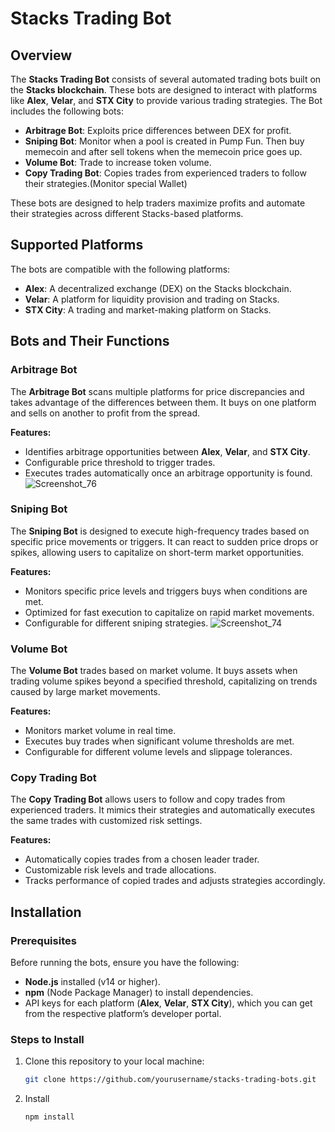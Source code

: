 # Stacks Trading Bot

## Overview
The **Stacks Trading Bot** consists of several automated trading bots built on the **Stacks blockchain**. These bots are designed to interact with platforms like **Alex**, **Velar**, and **STX City** to provide various trading strategies. The Bot includes the following bots:

- **Arbitrage Bot**: Exploits price differences between DEX for profit.
- **Sniping Bot**: Monitor when a pool is created in Pump Fun. Then buy memecoin and after sell tokens when the memecoin price goes up.
- **Volume Bot**: Trade to increase token volume.
- **Copy Trading Bot**: Copies trades from experienced traders to follow their strategies.(Monitor special Wallet)

These bots are designed to help traders maximize profits and automate their strategies across different Stacks-based platforms.

## Supported Platforms
The bots are compatible with the following platforms:

- **Alex**: A decentralized exchange (DEX) on the Stacks blockchain.
- **Velar**: A platform for liquidity provision and trading on Stacks.
- **STX City**: A trading and market-making platform on Stacks.

## Bots and Their Functions

### Arbitrage Bot
The **Arbitrage Bot** scans multiple platforms for price discrepancies and takes advantage of the differences between them. It buys on one platform and sells on another to profit from the spread.

**Features:**
- Identifies arbitrage opportunities between **Alex**, **Velar**, and **STX City**.
- Configurable price threshold to trigger trades.
- Executes trades automatically once an arbitrage opportunity is found.
  ![Screenshot_76](https://github.com/user-attachments/assets/a127ee77-5e2f-4ac3-8a8f-fb20a81b30c5)


### Sniping Bot
The **Sniping Bot** is designed to execute high-frequency trades based on specific price movements or triggers. It can react to sudden price drops or spikes, allowing users to capitalize on short-term market opportunities.

**Features:**
- Monitors specific price levels and triggers buys when conditions are met.
- Optimized for fast execution to capitalize on rapid market movements.
- Configurable for different sniping strategies.
  ![Screenshot_74](https://github.com/user-attachments/assets/d7ff90e2-87bb-4de6-a802-c0acea2ce7d2)


### Volume Bot
The **Volume Bot** trades based on market volume. It buys assets when trading volume spikes beyond a specified threshold, capitalizing on trends caused by large market movements.

**Features:**
- Monitors market volume in real time.
- Executes buy trades when significant volume thresholds are met.
- Configurable for different volume levels and slippage tolerances.

### Copy Trading Bot
The **Copy Trading Bot** allows users to follow and copy trades from experienced traders. It mimics their strategies and automatically executes the same trades with customized risk settings.

**Features:**
- Automatically copies trades from a chosen leader trader.
- Customizable risk levels and trade allocations.
- Tracks performance of copied trades and adjusts strategies accordingly.

## Installation

### Prerequisites
Before running the bots, ensure you have the following:

- **Node.js** installed (v14 or higher).
- **npm** (Node Package Manager) to install dependencies.
- API keys for each platform (**Alex**, **Velar**, **STX City**), which you can get from the respective platform’s developer portal.

### Steps to Install

1. Clone this repository to your local machine:

   ```bash
   git clone https://github.com/yourusername/stacks-trading-bots.git

2. Install

   ```bash
   npm install
